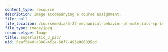 ```yaml
---
content_type: resource
description: Image accompanying a course assignment.
file: null
file_location: /coursemedia/3-22-mechanical-behavior-of-materials-spring-2008/5eaf5e40d8884f1a60f7493a086035cd_superlastic_3_pic7.jpg
file_type: image/jpeg
resourcetype: Image
title: superlastic_3_pic7
uid: 5eaf5e40-d888-4f1a-60f7-493a086035cd
---
```

